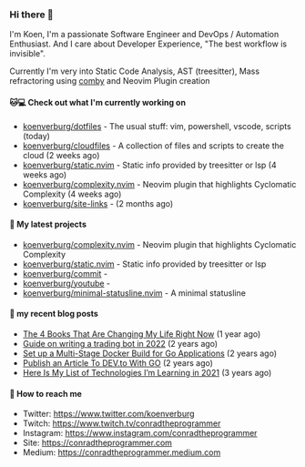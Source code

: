### Hi there 👋

I'm Koen, I'm a passionate Software Engineer and DevOps / Automation Enthusiast. And I care about Developer Experience, "The best workflow is invisible".

Currently I'm very into Static Code Analysis, AST (treesitter), Mass refractoring using [comby](https://comby.dev) and Neovim Plugin creation

#### 🐱💻  Check out what I'm currently working on

- [koenverburg/dotfiles](https://github.com/koenverburg/dotfiles) - The usual stuff: vim, powershell, vscode, scripts (today)
- [koenverburg/cloudfiles](https://github.com/koenverburg/cloudfiles) - A collection of files and scripts to create the cloud (2 weeks ago)
- [koenverburg/static.nvim](https://github.com/koenverburg/static.nvim) - Static info provided by treesitter or lsp (4 weeks ago)
- [koenverburg/complexity.nvim](https://github.com/koenverburg/complexity.nvim) - Neovim plugin that highlights Cyclomatic Complexity (4 weeks ago)
- [koenverburg/site-links](https://github.com/koenverburg/site-links) -  (2 months ago)

#### 👀 My latest projects

- [koenverburg/complexity.nvim](https://github.com/koenverburg/complexity.nvim) - Neovim plugin that highlights Cyclomatic Complexity
- [koenverburg/static.nvim](https://github.com/koenverburg/static.nvim) - Static info provided by treesitter or lsp
- [koenverburg/commit](https://github.com/koenverburg/commit) - 
- [koenverburg/youtube](https://github.com/koenverburg/youtube) - 
- [koenverburg/minimal-statusline.nvim](https://github.com/koenverburg/minimal-statusline.nvim) - A minimal statusline

#### 📜 my recent blog posts

- [The 4 Books That Are Changing My Life Right Now](https://conradtheprogrammer.medium.com/the-4-books-that-are-changing-my-life-right-now-af4e6a793678?source=rss-405b29f48feb------2) (1 year ago)
- [Guide on writing a trading bot in 2022](https://conradtheprogrammer.medium.com/guide-on-writing-a-trading-bot-in-2022-56051df4e0ef?source=rss-405b29f48feb------2) (2 years ago)
- [Set up a Multi-Stage Docker Build for Go Applications](https://medium.com/codex/set-up-a-multi-stage-docker-build-for-go-applications-a37113791b4f?source=rss-405b29f48feb------2) (2 years ago)
- [Publish an Article To DEV.to With GO](https://conradtheprogrammer.medium.com/publish-an-article-to-dev-to-with-go-48f5f8a64aa6?source=rss-405b29f48feb------2) (2 years ago)
- [Here Is My List of Technologies I’m Learning in 2021](https://medium.com/codex/here-is-my-list-of-technologies-im-learning-in-2021-e1aa6041ceac?source=rss-405b29f48feb------2) (3 years ago)

#### 📨 How to reach me

- Twitter: https://www.twitter.com/koenverburg
- Twitch: https://www.twitch.tv/conradtheprogrammer
- Instagram: https://www.instagram.com/conradtheprogrammer
- Site: https://conradtheprogrammer.com
- Medium: https://conradtheprogrammer.medium.com
